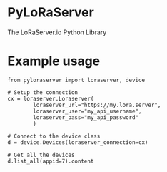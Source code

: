 # PyLoRaServer

The LoRaServer.io Python Library

# Example usage

```
from pyloraserver import loraserver, device

# Setup the connection
cx = loraserver.Loraserver(
        loraserver_url="https://my.lora.server",
        loraserver_user="my_api_username",
        loraserver_pass="my_api_password"
        )

# Connect to the device class
d = device.Devices(loraserver_connection=cx)

# Get all the devices
d.list_all(appid=7).content
```
